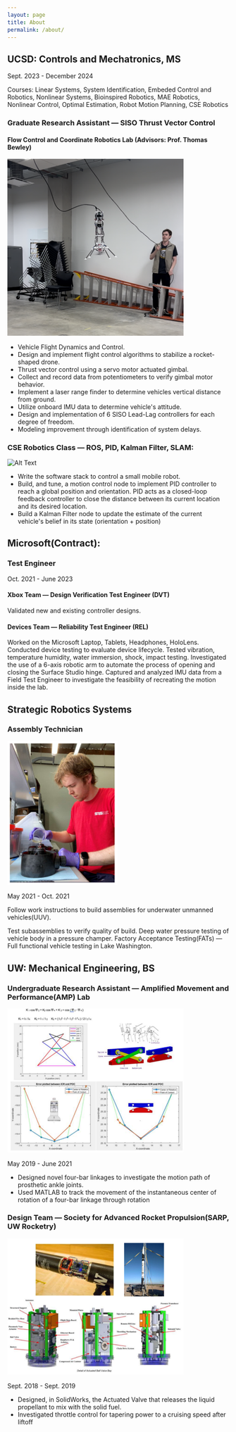 ```yaml
---
layout: page
title: About
permalink: /about/
---
```


## UCSD: Controls and Mechatronics, MS
Sept. 2023 - December 2024

Courses: Linear Systems, System Identification, Embeded Control and Robotics, Nonlinear Systems, Bioinspired Robotics, MAE Robotics, Nonlinear Control, Optimal Estimation, Robot Motion Planning, CSE Robotics

### Graduate Research Assistant — SISO Thrust Vector Control
#### Flow Control and Coordinate Robotics Lab (Advisors: Prof. Thomas Bewley)

<img src="/assets/img/about_me_files/MEandVLcropped.png" alt="me_vl" width="400">

- Vehicle Flight Dynamics and Control.
- Design and implement flight control algorithms to stabilize a rocket-shaped drone. 
- Thrust vector control using a servo motor actuated gimbal.
- Collect and record data from potentiometers to verify gimbal motor behavior.
- Implement a laser range finder to determine vehicles vertical distance from ground.
- Utilize onboard IMU data to determine vehicle's attitude.
- Design and implementation of 6 SISO Lead-Lag controllers for each degree of freedom.
- Modeling improvement through identification of system delays.

### CSE Robotics Class — ROS, PID, Kalman Filter, SLAM:

<img src="/assets/img/about_me_files/robot_ob_avoid_crop.png" alt="Alt Text" width="400">

- Write the software stack to control a small mobile robot.
- Build, and tune, a motion control node to implement PID controller to reach a global position and orientation. PID acts as a closed-loop feedback controller to close the distance between its current location and its desired location.
- Build a Kalman Filter node to update the estimate of the current vehicle's belief in its state (orientation + position) 

## Microsoft(Contract): 
### Test Engineer
Oct. 2021 - June 2023

#### Xbox Team — Design Verification Test Engineer (DVT)
Validated new and existing controller designs.


#### Devices Team — Reliability Test Engineer (REL)
Worked on the Microsoft Laptop, Tablets, Headphones, HoloLens.
Conducted device testing to evaluate device lifecycle. 
Tested vibration, temperature humidity, water immersion, shock, impact testing.
Investigated the use of a 6-axis robotic arm to automate the process of opening and closing the Surface Studio hinge.
Captured and analyzed IMU data from a Field Test Engineer to investigate the feasibility of recreating the motion inside the lab.

## Strategic Robotics Systems
### Assembly Technician

<img src="/assets/img/about_me_files/SRS_thrusterPot.png" alt="Alt Text" width="250">

May 2021 - Oct. 2021

Follow work instructions to build assemblies for underwater unmanned vehicles(UUV). 

Test subassemblies to verify quality of build. Deep water pressure testing of vehicle body in a pressure champer. Factory Acceptance Testing(FATs) — Full functional vehicle testing in Lake Washington.

## UW: Mechanical Engineering, BS

### Undergraduate Research Assistant — Amplified Movement and Performance(AMP) Lab

<img src="/assets/img/about_me_files/links_AMPlab_plots.png" alt="Alt Text" width="400">

May 2019 - June 2021

- Designed novel four-bar linkages to investigate the motion path of prosthetic ankle joints.
- Used MATLAB to track the movement of the instantaneous center of rotation of a four-bar linkage through rotation

### Design Team — Society for Advanced Rocket Propulsion(SARP, UW Rocketry)

<img src="/assets/img/about_me_files/SARP_AV.png" alt="Alt Text" width="400">

Sept. 2018 - Sept. 2019

- Designed, in SolidWorks, the Actuated Valve that releases the liquid propellant to mix with the solid fuel.
- Investigated throttle control for tapering power to a cruising speed after liftoff 


